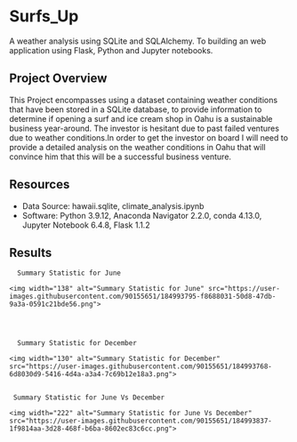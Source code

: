 # Surfs_Up
A weather analysis using SQLite and SQLAlchemy. To building an web application using Flask, Python and Jupyter notebooks.

## Project Overview

This Project encompasses using a dataset containing weather conditions that have been stored in a SQLite database, to provide information to determine if opening a surf and ice cream shop in Oahu is a sustainable business year-around. The investor is hesitant due to past failed ventures due to weather conditions.In order to get the investor on board I will need to provide a detailed analysis on the weather conditions in Oahu that will convince him that this will be a successful business venture.

## Resources

  * Data Source: hawaii.sqlite, climate_analysis.ipynb
  * Software: Python 3.9.12, Anaconda Navigator 2.2.0, conda 4.13.0, Jupyter Notebook 6.4.8, Flask 1.1.2
  
## Results

      Summary Statistic for June
      
    <img width="138" alt="Summary Statistic for June" src="https://user-images.githubusercontent.com/90155651/184993795-f8688031-50d8-47db-9a3a-0591c21bde56.png"> 
  



      Summary Statistic for December
      
    <img width="130" alt="Summary Statistic for December" src="https://user-images.githubusercontent.com/90155651/184993768-6d8030d9-5416-4d4a-a3a4-7c69b12e18a3.png"> 
 

     Summary Statistic for June Vs December 
     
    <img width="222" alt="Summary Statistic for June Vs December" src="https://user-images.githubusercontent.com/90155651/184993837-1f9814aa-3d28-468f-b6ba-8602ec83c6cc.png">




